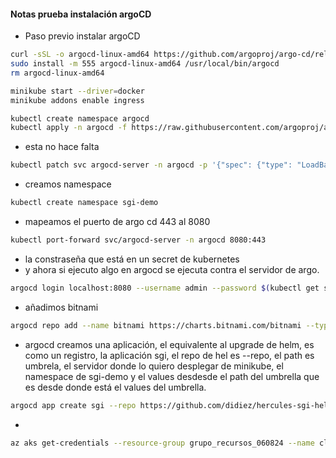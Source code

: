 #### Notas prueba instalación argoCD

* Paso previo instalar argoCD
```sh
curl -sSL -o argocd-linux-amd64 https://github.com/argoproj/argo-cd/releases/latest/download/argocd-linux-amd64
sudo install -m 555 argocd-linux-amd64 /usr/local/bin/argocd
rm argocd-linux-amd64
```

```sh
minikube start --driver=docker
minikube addons enable ingress
```
```sh
kubectl create namespace argocd
kubectl apply -n argocd -f https://raw.githubusercontent.com/argoproj/argo-cd/stable/manifests/install.yaml
```
* esta no hace falta
```sh
kubectl patch svc argocd-server -n argocd -p '{"spec": {"type": "LoadBalancer"}}'
```

* creamos namespace
```sh
kubectl create namespace sgi-demo
```

* mapeamos el puerto de argo cd 443 al 8080
```sh
kubectl port-forward svc/argocd-server -n argocd 8080:443
```

* la constraseña que está en un secret de kubernetes
* y ahora si ejecuto algo en argocd se ejecuta contra el servidor de argo.
```sh
argocd login localhost:8080 --username admin --password $(kubectl get secret argocd-initial-admin-secret -n argocd -o jsonpath="{.data.password}" | base64 -d; echo)
```

* añadimos bitnami
```sh
argocd repo add --name bitnami https://charts.bitnami.com/bitnami --type helm
```

* argocd creamos una aplicación, el equivalente al upgrade de helm, es como un registro, la aplicación sgi, el repo de hel es --repo, el path es umbrela, el servidor donde lo quiero desplegar de minikube, el namespace de sgi-demo y el values desdesde el path del umbrella que es desde donde está el values del umbrella.

```sh
argocd app create sgi --repo https://github.com/didiez/hercules-sgi-helm --path charts/sgi-umbrella --dest-server https://kubernetes.default.svc --dest-namespace sgi-demo --values ../../config/values.demo.yaml
```


* 
```sh
az aks get-credentials --resource-group grupo_recursos_060824 --name cluster_060824
```
